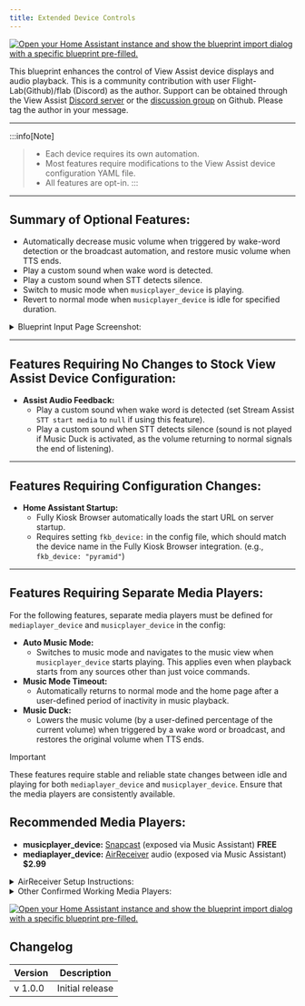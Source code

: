 ```yaml
---
title: Extended Device Controls
---
```

[![Open your Home Assistant instance and show the blueprint import dialog with a specific blueprint pre-filled.](https://my.home-assistant.io/badges/blueprint_import.svg)](https://my.home-assistant.io/redirect/blueprint_import/?blueprint_url=https%3A%2F%2Fraw.githubusercontent.com%2Fdinki%2FView-Assist%2Frefs%2Fheads%2Fmain%2FView_Assist_custom_sentences%2Fcommunity_contributions%2FVACC_Extended_Device_Control-Display_and_Audio%2Fblueprint-vacc-extendeddevicecontrol.yaml)

This blueprint enhances the control of View Assist device displays and audio playback. This is a community contribution with user Flight-Lab(Github)/flab (Discord) as the author.  Support can be obtained through the View Assist [Discord server](https://discord.com/channels/1241796965344481440/1295408431498395709) or the [discussion group](https://github.com/dinki/View-Assist/discussions) on Github.  Please tag the author in your message.

---

:::info[Note]    
> * Each device requires its own automation.        
> * Most features require modifications to the View Assist device configuration YAML file.        
> * All features are opt-in. 
:::
---

## Summary of Optional Features:
- Automatically decrease music volume when triggered by wake-word detection or the broadcast automation, and restore
    music volume when TTS ends.
- Play a custom sound when wake word is detected.
- Play a custom sound when STT detects silence.
- Switch to music mode when `musicplayer_device` is playing.
- Revert to normal mode when `musicplayer_device` is idle for specified duration.
 
<details>
<summary>Blueprint Input Page Screenshot:</summary>
    
![VACC-EDC-1](https://github.com/user-attachments/assets/f0461fe4-73fe-4ef9-9c07-1859dd171ea1)

</details>

---

## Features Requiring No Changes to Stock View Assist Device Configuration:
- **Assist Audio Feedback:**
    - Play a custom sound when wake word is detected (set Stream Assist `STT start media` to `null` if using this feature).
    - Play a custom sound when STT detects silence (sound is not played if Music Duck is activated, as the volume returning to normal signals the end of listening).

---

## Features Requiring Configuration Changes:
- **Home Assistant Startup:**
    - Fully Kiosk Browser automatically loads the start URL on server startup.  
    - Requires setting `fkb_device:` in the config file, which should match the device name in the Fully Kiosk Browser integration.      (e.g., `fkb_device: "pyramid"`)

---

## Features Requiring Separate Media Players:
For the following features, separate media players must be defined for `mediaplayer_device` and `musicplayer_device` in the config:
- **Auto Music Mode:**
    - Switches to music mode and navigates to the music view when `musicplayer_device` starts playing. This applies even when playback starts from any sources other than just voice commands.
- **Music Mode Timeout:**
    - Automatically returns to normal mode and the home page after a user-defined period of inactivity in music playback.
- **Music Duck:**
    - Lowers the music volume (by a user-defined percentage of the current volume) when triggered by a wake word or broadcast, and restores the original volume when TTS ends.

> [!IMPORTANT]  
> These features require stable and reliable state changes between idle and playing for both `mediaplayer_device` and `musicplayer_device`. Ensure that the media players are consistently available.

## Recommended Media Players:
* **musicplayer_device:** [Snapcast](https://play.google.com/store/apps/details?id=de.badaix.snapcast&hl=en_US) (exposed via Music Assistant) **FREE**
* **mediaplayer_device:** [AirReceiver](https://play.google.com/store/apps/details?id=com.softmedia.receiver&hl=en_US) audio (exposed via Music Assistant) **$2.99**
<details>

<summary>AirReceiver Setup Instructions:</summary>

1) In AirReceiver settings, make sure both Airplay <sub>IOS Media Receiver</sub> and AirTunes Audio <sub>AirPort Express Speaker</sub> are selected. The media_player entity we want to use is only made when both of these are checked.        
(You do not need the other options selected for this but they will not harm anything if you choose to. I do, however, recommend unchecking them as they will create even more media player entities. One even creates a media server.)

2) Scroll down to "Advanced Settings" and set "AirTunes Audio Latency (ms)" to 0.

3) Check AirTunes UI [✓]

The media player entity we want to use will be created by the Music Assistant integration and will be called `media_player.lenovostarview_(last 3 digits of device ip)_audio`          
e.g. `media_player.lenovostarview_180_audio`         
This player operates independently of the device's system volume, similar to Snapcast.

</details>

<details>

<summary>Other Confirmed Working Media Players:</summary>

* [Fully Kiosk Browser](https://play.google.com/store/apps/details?id=de.ozerov.fully&hl=en_US) media player (exposed via Music Assistant)
    > [!WARNING]
    > Only use the media player exposed by Music Assistant; others may become unavailable or fail to trigger actions.
  - There may be a delay between state changes and actual audio playback (1-2 seconds for both start and end of playback).


</details>

[![Open your Home Assistant instance and show the blueprint import dialog with a specific blueprint pre-filled.](https://my.home-assistant.io/badges/blueprint_import.svg)](https://my.home-assistant.io/redirect/blueprint_import/?blueprint_url=https://gist.github.com/Flight-Lab/6ddb640f756791d59b6fd9be93375eee)

<!-- 
notes for future edits:
The general concept is to work like an audio mixer. Each channel is individually controllable and can be played at the same time as any of the other channels. This enables you to do something wild like playing music while an alarm rings and assist tells you what the alarm is for, or something more controlled like having your music lower in volume as the alarm increases in volume.  
This also lets you set permanant default levels to each channel or mute certain functions while keeping others enabled.
-->

<!--

ADB instructions

Display Brightness control using ADB

Bring Wall Panel features up to parity with FKB

soundplayer_device

-->

## Changelog

| Version | Description |
| ------- | ----------- |
| v 1.0.0 | Initial release |